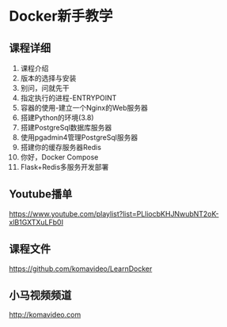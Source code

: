 Docker新手教学
=============

## 课程详细

01. 课程介绍
02. 版本的选择与安装
03. 别问，问就先干
04. 指定执行的进程-ENTRYPOINT
05. 容器的使用-建立一个Nginx的Web服务器
06. 搭建Python的环境(3.8)
07. 搭建PostgreSql数据库服务器
08. 使用pgadmin4管理PostgreSql服务器
09. 搭建你的缓存服务器Redis
10. 你好，Docker Compose
11. Flask+Redis多服务开发部署

## Youtube播单

https://www.youtube.com/playlist?list=PLliocbKHJNwubNT2oK-xlB1GXTXuLFb0I

## 课程文件

https://github.com/komavideo/LearnDocker

## 小马视频频道

http://komavideo.com
